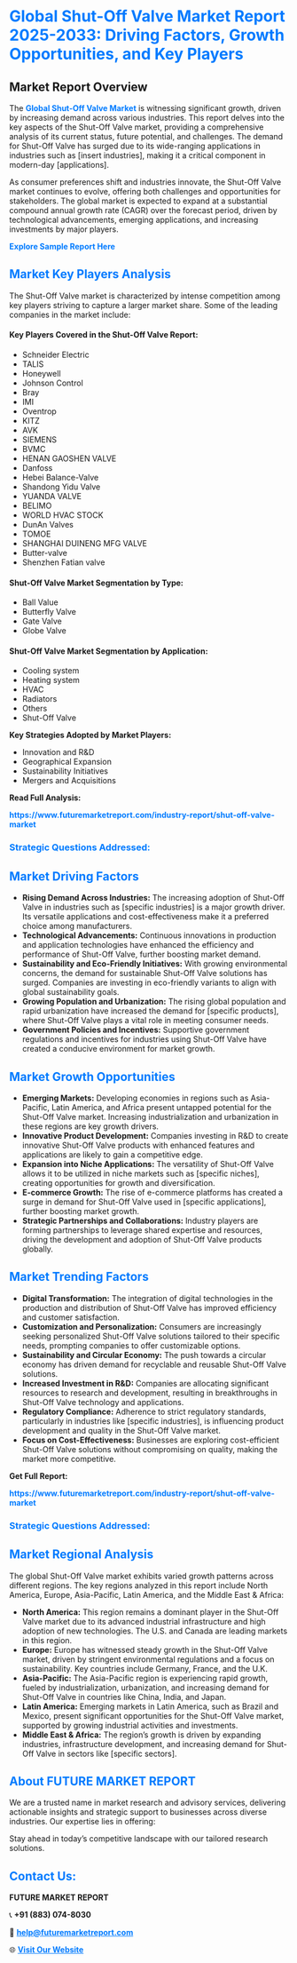 <h1 style="color: #007BFF;">Global Shut-Off Valve Market Report 2025-2033: Driving Factors, Growth Opportunities, and Key Players</h1>

<section id="overview">
<h2>Market Report Overview</h2>
<p>The <a href="https://www.futuremarketreport.com/industry-report/shut-off-valve-market" style="color: #007BFF; text-decoration: none;"><strong>Global Shut-Off Valve Market</strong></a> is witnessing significant growth, driven by increasing demand across various industries. This report delves into the key aspects of the Shut-Off Valve market, providing a comprehensive analysis of its current status, future potential, and challenges. The demand for Shut-Off Valve has surged due to its wide-ranging applications in industries such as [insert industries], making it a critical component in modern-day [applications].</p>
<p>As consumer preferences shift and industries innovate, the Shut-Off Valve market continues to evolve, offering both challenges and opportunities for stakeholders. The global market is expected to expand at a substantial compound annual growth rate (CAGR) over the forecast period, driven by technological advancements, emerging applications, and increasing investments by major players.</p>
</section>

<section id="overview">
<p><a href="https://www.futuremarketreport.com/request-sample/reportId=128348" style="color: #007BFF; text-decoration: none;"><strong>Explore Sample Report Here</strong></a></p>
</section>

<section id="key-players">
<h2 style="color: #007BFF;">Market Key Players Analysis</h2>
<p>The Shut-Off Valve market is characterized by intense competition among key players striving to capture a larger market share. Some of the leading companies in the market include:</p>
<h4>Key Players Covered in the Shut-Off Valve Report:</h4>
<ul><li>Schneider Electric</li><li>TALIS</li><li>Honeywell</li><li>Johnson Control</li><li>Bray</li><li>IMI</li><li>Oventrop</li><li>KITZ</li><li>AVK</li><li>SIEMENS</li><li>BVMC</li><li>HENAN GAOSHEN VALVE</li><li>Danfoss</li><li>Hebei Balance-Valve</li><li>Shandong Yidu Valve</li><li>YUANDA VALVE</li><li>BELIMO</li><li>WORLD HVAC STOCK</li><li>DunAn Valves</li><li>TOMOE</li><li>SHANGHAI DUINENG MFG VALVE</li><li>Butter-valve</li><li>Shenzhen Fatian valve</li></ul>
<h4>Shut-Off Valve Market Segmentation by Type:</h4>
<ul><li>Ball Value</li><li>Butterfly Valve</li><li>Gate Valve</li><li>Globe Valve</li></ul>

<h4>Shut-Off Valve Market Segmentation by Application:</h4>
<ul><li>Cooling system</li><li>Heating system</li><li>HVAC</li><li>Radiators</li><li>Others</li><li>Shut-Off Valve</li></ul>
<p><strong>Key Strategies Adopted by Market Players:</strong></p>
<ul>
<li>Innovation and R&D</li>
<li>Geographical Expansion</li>
<li>Sustainability Initiatives</li>
<li>Mergers and Acquisitions</li>
</ul>
</section>

<section>
<p><strong>Read Full Analysis: </strong></p><a href="https://www.futuremarketreport.com/industry-report/shut-off-valve-market" style="color: #007BFF; text-decoration: none;"><strong>https://www.futuremarketreport.com/industry-report/shut-off-valve-market</strong></a>
<h3 style="color: #007BFF;">Strategic Questions Addressed:</h3>
</section>

<section id="driving-factors">
<h2 style="color: #007BFF;">Market Driving Factors</h2>
<ul>
<li><strong>Rising Demand Across Industries:</strong> The increasing adoption of Shut-Off Valve in industries such as [specific industries] is a major growth driver. Its versatile applications and cost-effectiveness make it a preferred choice among manufacturers.</li>
<li><strong>Technological Advancements:</strong> Continuous innovations in production and application technologies have enhanced the efficiency and performance of Shut-Off Valve, further boosting market demand.</li>
<li><strong>Sustainability and Eco-Friendly Initiatives:</strong> With growing environmental concerns, the demand for sustainable Shut-Off Valve solutions has surged. Companies are investing in eco-friendly variants to align with global sustainability goals.</li>
<li><strong>Growing Population and Urbanization:</strong> The rising global population and rapid urbanization have increased the demand for [specific products], where Shut-Off Valve plays a vital role in meeting consumer needs.</li>
<li><strong>Government Policies and Incentives:</strong> Supportive government regulations and incentives for industries using Shut-Off Valve have created a conducive environment for market growth.</li>
</ul>
</section>

<section id="growth-opportunities">
<h2 style="color: #007BFF;">Market Growth Opportunities</h2>
<ul>
<li><strong>Emerging Markets:</strong> Developing economies in regions such as Asia-Pacific, Latin America, and Africa present untapped potential for the Shut-Off Valve market. Increasing industrialization and urbanization in these regions are key growth drivers.</li>
<li><strong>Innovative Product Development:</strong> Companies investing in R&D to create innovative Shut-Off Valve products with enhanced features and applications are likely to gain a competitive edge.</li>
<li><strong>Expansion into Niche Applications:</strong> The versatility of Shut-Off Valve allows it to be utilized in niche markets such as [specific niches], creating opportunities for growth and diversification.</li>
<li><strong>E-commerce Growth:</strong> The rise of e-commerce platforms has created a surge in demand for Shut-Off Valve used in [specific applications], further boosting market growth.</li>
<li><strong>Strategic Partnerships and Collaborations:</strong> Industry players are forming partnerships to leverage shared expertise and resources, driving the development and adoption of Shut-Off Valve products globally.</li>
</ul>
</section>

<section id="trending-factors">
<h2 style="color: #007BFF;">Market Trending Factors</h2>
<ul>
<li><strong>Digital Transformation:</strong> The integration of digital technologies in the production and distribution of Shut-Off Valve has improved efficiency and customer satisfaction.</li>
<li><strong>Customization and Personalization:</strong> Consumers are increasingly seeking personalized Shut-Off Valve solutions tailored to their specific needs, prompting companies to offer customizable options.</li>
<li><strong>Sustainability and Circular Economy:</strong> The push towards a circular economy has driven demand for recyclable and reusable Shut-Off Valve solutions.</li>
<li><strong>Increased Investment in R&D:</strong> Companies are allocating significant resources to research and development, resulting in breakthroughs in Shut-Off Valve technology and applications.</li>
<li><strong>Regulatory Compliance:</strong> Adherence to strict regulatory standards, particularly in industries like [specific industries], is influencing product development and quality in the Shut-Off Valve market.</li>
<li><strong>Focus on Cost-Effectiveness:</strong> Businesses are exploring cost-efficient Shut-Off Valve solutions without compromising on quality, making the market more competitive.</li>
</ul>
</section>

<section>
<p><strong>Get Full Report: </strong></p><a href="https://www.futuremarketreport.com/industry-report/shut-off-valve-market" style="color: #007BFF; text-decoration: none;"><strong>https://www.futuremarketreport.com/industry-report/shut-off-valve-market</strong></a>
<h3 style="color: #007BFF;">Strategic Questions Addressed:</h3>
</section>


<section id="regional-analysis">
<h2 style="color: #007BFF;">Market Regional Analysis</h2>
<p>The global Shut-Off Valve market exhibits varied growth patterns across different regions. The key regions analyzed in this report include North America, Europe, Asia-Pacific, Latin America, and the Middle East & Africa:</p>
<ul>
<li><strong>North America:</strong> This region remains a dominant player in the Shut-Off Valve market due to its advanced industrial infrastructure and high adoption of new technologies. The U.S. and Canada are leading markets in this region.</li>
<li><strong>Europe:</strong> Europe has witnessed steady growth in the Shut-Off Valve market, driven by stringent environmental regulations and a focus on sustainability. Key countries include Germany, France, and the U.K.</li>
<li><strong>Asia-Pacific:</strong> The Asia-Pacific region is experiencing rapid growth, fueled by industrialization, urbanization, and increasing demand for Shut-Off Valve in countries like China, India, and Japan.</li>
<li><strong>Latin America:</strong> Emerging markets in Latin America, such as Brazil and Mexico, present significant opportunities for the Shut-Off Valve market, supported by growing industrial activities and investments.</li>
<li><strong>Middle East & Africa:</strong> The region’s growth is driven by expanding industries, infrastructure development, and increasing demand for Shut-Off Valve in sectors like [specific sectors].</li>
</ul>
</section>

<footer>
<h2 style="color: #007BFF;">About FUTURE MARKET REPORT</h2>
<p>We are a trusted name in market research and advisory services, delivering actionable insights and strategic support to businesses across diverse industries. Our expertise lies in offering:</p>

<p>Stay ahead in today’s competitive landscape with our tailored research solutions.</p>

<h2 style="color: #007BFF;">Contact Us:</h2>
<p><strong>FUTURE MARKET REPORT</strong></p>
<p>📞 <strong>+91 (883) 074-8030</strong></p>
<p>📧 <strong><a href="mailto:help@futuremarketreport.com" style="color: #007BFF;">help@futuremarketreport.com</a></strong></p>
<p>🌐 <strong><a href="https://www.futuremarketreport.com/" style="color: #007BFF;">Visit Our Website</a></strong></p>
</footer>